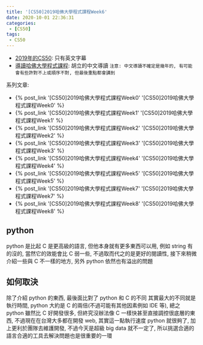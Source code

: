 ```yaml
---
title: '[CS50]2019哈佛大學程式課程Week6'
date: 2020-10-01 22:36:31
categories:
 - [CS50]
tags:
 - CS50
---
```


- [2019年的CS50](https://sihhanwang.github.io/2019/04/09/hexo-tutorial/): 只有英文字幕
- [導讀哈佛大學程式課程](https://www.lidemy.com/courses/192307/lectures/3062865): 胡立的中文導讀
`注意: 中文導讀不確定是幾年的, 有可能會有些許對不上或順序不對, 但最後重點都會講到`

系列文章:
- {% post_link '[CS50]2019哈佛大學程式課程Week0' '[CS50]2019哈佛大學程式課程Week0' %}
- {% post_link '[CS50]2019哈佛大學程式課程Week1' '[CS50]2019哈佛大學程式課程Week1' %}
- {% post_link '[CS50]2019哈佛大學程式課程Week2' '[CS50]2019哈佛大學程式課程Week2' %}
- {% post_link '[CS50]2019哈佛大學程式課程Week3' '[CS50]2019哈佛大學程式課程Week3' %}
- {% post_link '[CS50]2019哈佛大學程式課程Week4' '[CS50]2019哈佛大學程式課程Week4' %}
- {% post_link '[CS50]2019哈佛大學程式課程Week5' '[CS50]2019哈佛大學程式課程Week5' %}
- {% post_link '[CS50]2019哈佛大學程式課程Week7' '[CS50]2019哈佛大學程式課程Week7' %}
- {% post_link '[CS50]2019哈佛大學程式課程Week8' '[CS50]2019哈佛大學程式課程Week8' %}

## python

python 是比起 C 是更高級的語言, 但他本身就有更多東西可以用, 例如 string 有的沒的, 當然它的效能會比 C 弱一些, 不過取而代之的是更好的閱讀性, 接下來稍微介紹一些與 C 不一樣的地方, 另外 python 依然也有溢出的問題

## 如何取決

除了介紹 python 的東西, 最後面比對了 python 和 C 的不同
其實最大的不同就是執行時間, python 大約是 C 的兩倍(不過可能有其他因素例如 IDE 等), 總之 python 雖然比 C 好開發很多, 但終究沒辦法像 C 一樣快甚至直接調控很底層的東西, 不過現在在台灣大多都在開發 web, 其實這一點執行速度 python 就很夠了, 加上更利於團隊去維護開發, 不過今天是超級 big data 就不一定了, 所以挑選合適的語言合適的工具去解決問題也是很重要的一環
